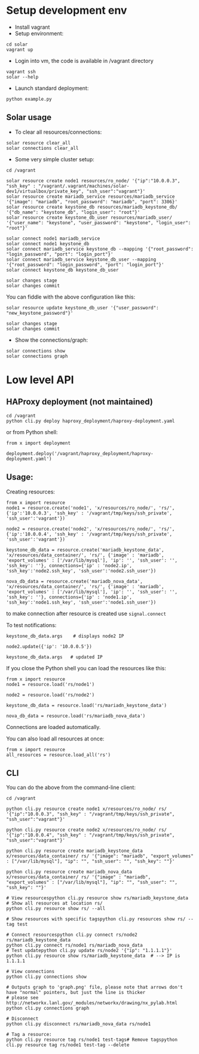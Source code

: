 # Setup development env

* Install vagrant
* Setup environment:
```
cd solar
vagrant up
```

* Login into vm, the code is available in /vagrant directory
```
vagrant ssh
solar --help
```

* Launch standard deployment:
```
python example.py
```

## Solar usage

* To clear all resources/connections:
```
solar resource clear_all
solar connections clear_all
```

* Some very simple cluster setup:
```
cd /vagrant

solar resource create node1 resources/ro_node/ '{"ip":"10.0.0.3", "ssh_key" : "/vagrant/.vagrant/machines/solar-dev1/virtualbox/private_key", "ssh_user":"vagrant"}'
solar resource create mariadb_service resources/mariadb_service '{"image": "mariadb", "root_password": "mariadb", "port": 3306}'
solar resource create keystone_db resources/mariadb_keystone_db/ '{"db_name": "keystone_db", "login_user": "root"}'
solar resource create keystone_db_user resources/mariadb_user/ '{"user_name": "keystone", "user_password": "keystone", "login_user": "root"}'

solar connect node1 mariadb_service
solar connect node1 keystone_db
solar connect mariadb_service keystone_db --mapping '{"root_password": "login_password", "port": "login_port"}'
solar connect mariadb_service keystone_db_user --mapping '{"root_password": "login_password", "port": "login_port"}'
solar connect keystone_db keystone_db_user

solar changes stage
solar changes commit
```

You can fiddle with the above configuration like this:
```
solar resource update keystone_db_user '{"user_password": "new_keystone_password"}'

solar changes stage
solar changes commit
```

* Show the connections/graph:
```
solar connections show
solar connections graph
```

# Low level API

## HAProxy deployment (not maintained)

```
cd /vagrant
python cli.py deploy haproxy_deployment/haproxy-deployment.yaml
```

or from Python shell:

```
from x import deployment

deployment.deploy('/vagrant/haproxy_deployment/haproxy-deployment.yaml')
```

## Usage:

Creating resources:

```
from x import resource
node1 = resource.create('node1', 'x/resources/ro_node/', 'rs/', {'ip':'10.0.0.3', 'ssh_key' : '/vagrant/tmp/keys/ssh_private', 'ssh_user':'vagrant'})

node2 = resource.create('node2', 'x/resources/ro_node/', 'rs/', {'ip':'10.0.0.4', 'ssh_key' : '/vagrant/tmp/keys/ssh_private', 'ssh_user':'vagrant'})

keystone_db_data = resource.create('mariadb_keystone_data', 'x/resources/data_container/', 'rs/', {'image' : 'mariadb', 'export_volumes' : ['/var/lib/mysql'], 'ip': '', 'ssh_user': '', 'ssh_key': ''}, connections={'ip' : 'node2.ip', 'ssh_key':'node2.ssh_key', 'ssh_user':'node2.ssh_user'})

nova_db_data = resource.create('mariadb_nova_data', 'x/resources/data_container/', 'rs/', {'image' : 'mariadb', 'export_volumes' : ['/var/lib/mysql'], 'ip': '', 'ssh_user': '', 'ssh_key': ''}, connections={'ip' : 'node1.ip', 'ssh_key':'node1.ssh_key', 'ssh_user':'node1.ssh_user'})
```

to make connection after resource is created use `signal.connect`

To test notifications:

```
keystone_db_data.args    # displays node2 IP

node2.update({'ip': '10.0.0.5'})

keystone_db_data.args   # updated IP
```

If you close the Python shell you can load the resources like this:

```
from x import resource
node1 = resource.load('rs/node1')

node2 = resource.load('rs/node2')

keystone_db_data = resource.load('rs/mariadn_keystone_data')

nova_db_data = resource.load('rs/mariadb_nova_data')
```

Connections are loaded automatically.


You can also load all resources at once:

```
from x import resource
all_resources = resource.load_all('rs')
```

## CLI

You can do the above from the command-line client:

```
cd /vagrant

python cli.py resource create node1 x/resources/ro_node/ rs/ '{"ip":"10.0.0.3", "ssh_key" : "/vagrant/tmp/keys/ssh_private", "ssh_user":"vagrant"}'

python cli.py resource create node2 x/resources/ro_node/ rs/ '{"ip":"10.0.0.4", "ssh_key" : "/vagrant/tmp/keys/ssh_private", "ssh_user":"vagrant"}'

python cli.py resource create mariadb_keystone_data x/resources/data_container/ rs/ '{"image": "mariadb", "export_volumes" : ["/var/lib/mysql"], "ip": "", "ssh_user": "", "ssh_key": ""}'

python cli.py resource create mariadb_nova_data x/resources/data_container/ rs/ '{"image" : "mariadb", "export_volumes" : ["/var/lib/mysql"], "ip": "", "ssh_user": "", "ssh_key": ""}'

# View resourcespython cli.py resource show rs/mariadb_keystone_data
# Show all resources at location rs/
python cli.py resource show rs/ --all

# Show resources with specific tagspython cli.py resources show rs/ --tag test

# Connect resourcespython cli.py connect rs/node2 rs/mariadb_keystone_data
python cli.py connect rs/node1 rs/mariadb_nova_data
# Test updatepython cli.py update rs/node2 '{"ip": "1.1.1.1"}'
python cli.py resource show rs/mariadb_keystone_data  # --> IP is 1.1.1.1

# View connections
python cli.py connections show

# Outputs graph to 'graph.png' file, please note that arrows don't have "normal" pointers, but just the line is thicker
# please see http://networkx.lanl.gov/_modules/networkx/drawing/nx_pylab.html
python cli.py connections graph

# Disconnect
python cli.py disconnect rs/mariadb_nova_data rs/node1

# Tag a resource:
python cli.py resource tag rs/node1 test-tags# Remove tagspython cli.py resource tag rs/node1 test-tag --delete
```
